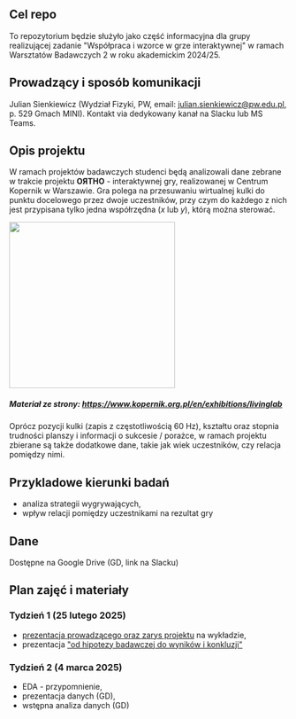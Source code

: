 ## Cel repo

To repozytorium będzie służyło jako część informacyjna dla grupy realizującej zadanie "Współpraca i wzorce w grze interaktywnej" w ramach Warsztatów Badawczych 2 w roku akademickim 2024/25.

## Prowadzący i sposób komunikacji

Julian Sienkiewicz (Wydział Fizyki, PW, email: julian.sienkiewicz@pw.edu.pl, p. 529 Gmach MINI). Kontakt via dedykowany kanał na Slacku lub MS Teams.

## Opis projektu 

W ramach projektów badawczych studenci będą analizowali dane zebrane w trakcie projektu **OЯTHO** - interaktywnej gry, realizowanej w Centrum Kopernik w Warszawie. Gra polega na przesuwaniu wirtualnej kulki do punktu docelowego przez dwoje uczestników, przy czym do każdego z nich jest przypisana tylko jedna współrzędna ($x$ lub $y$), którą można sterować.

<img src="https://www.kopernik.org.pl/sites/default/files/styles/sidebar_gallery_image/public/2023-06/living%20lab_664x605.jpg?itok=Zald7a02" width="300"/>

##### Materiał ze strony: https://www.kopernik.org.pl/en/exhibitions/livinglab

Oprócz pozycji kulki (zapis z częstotliwością 60 Hz), kształtu oraz stopnia trudności planszy i informacji o sukcesie / porażce, w ramach projektu zbierane są także dodatkowe dane, takie jak wiek uczestników, czy relacja pomiędzy nimi.

## Przykladowe kierunki badań

  * analiza strategii wygrywających,
  * wpływ relacji pomiędzy uczestnikami na rezultat gry

## Dane

Dostępne na Google Drive (GD, link na Slacku)

## Plan zajęć i materiały

### Tydzień 1 (25 lutego 2025)

  * [prezentacja prowadzącego oraz zarys projektu](https://github.com/j-sienkiewicz/warsztat2/blob/main/wyklad_prez.html) na wykładzie,
  * prezentacja ["od hipotezy badawczej do wyników i konkluzji"](https://github.com/j-sienkiewicz/warsztat2/blob/main/cytowania_a_tekst.pdf)

### Tydzień 2 (4 marca 2025)

  * EDA - przypomnienie, 
  * prezentacja danych (GD),
  * wstępna analiza danych (GD)
